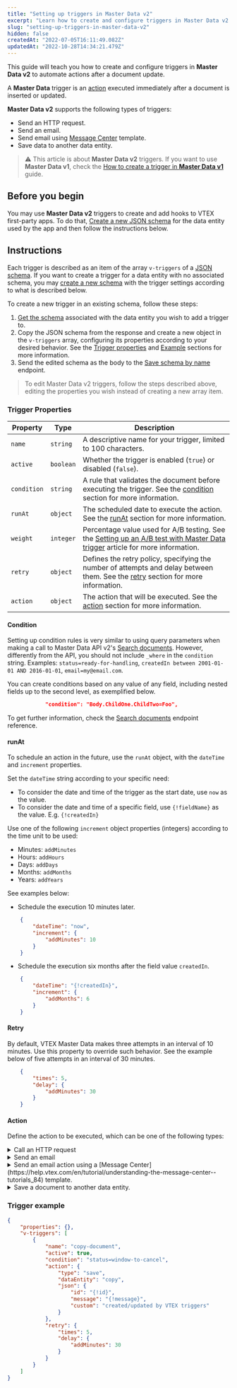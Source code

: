 ```yaml
---
title: "Setting up triggers in Master Data v2"
excerpt: "Learn how to create and configure triggers in Master Data v2 to automate actions after a document update."
slug: "setting-up-triggers-in-master-data-v2"
hidden: false
createdAt: "2022-07-05T16:11:49.082Z"
updatedAt: "2022-10-28T14:34:21.479Z"
---
```


This guide will teach you how to create and configure triggers in **Master Data v2** to automate actions after a document update. 

A **Master Data** trigger is an [action](#action) executed immediately after a document is inserted or updated.

**Master Data v2** supports the following types of triggers:

- Send an HTTP request.
- Send an email.
- Send email using [Message Center](https://help.vtex.com/en/tutorial/understanding-the-message-center--tutorials_84) template.
- Save data to another data entity.

> ⚠️ This article is about **Master Data v2** triggers. If you want to use **Master Data v1**, check the [How to create a trigger in **Master Data v1**](https://help.vtex.com/en/tutorial/creating-trigger-in-master-data--tutorials_1270) guide.

## Before you begin

You may use **Master Data v2** triggers to create and add hooks to VTEX first-party apps. To do that, [Create a new JSON schema](https://developers.vtex.com/docs/api-reference/master-data-api-v2#put-/api/dataentities/-dataEntityName-/schemas/-schemaName-) for the data entity used by the app and then follow the instructions below.

## Instructions

Each trigger is described as an item of the array `v-triggers` of a [JSON schema](https://developers.vtex.com/vtex-rest-api/docs/master-data-schema-lifecycle). If you want to create a trigger for a data entity with no associated schema, you may [create a new schema](https://developers.vtex.com/docs/api-reference/master-data-api-v2#put-/api/dataentities/-dataEntityName-/schemas/-schemaName-) with the trigger settings according to what is described below. 

To create a new trigger in an existing schema, follow these steps:

1. [Get the schema](https://developers.vtex.com/docs/api-reference/master-data-api-v2#get-/api/dataentities/-dataEntityName-/schemas/-schemaName-) associated with the data entity you wish to add a trigger to.
2. Copy the JSON schema from the response and create a new object in the `v-triggers` array, configuring its properties according to your desired behavior. See the [Trigger properties](#trigger-properties) and [Example](#trigger-example) sections for more information.
3. Send the edited schema as the body to the [Save schema by name](https://developers.vtex.com/docs/api-reference/master-data-api-v2#put-/api/dataentities/-dataEntityName-/schemas/-schemaName-) endpoint.

> To edit Master Data v2 triggers, follow the steps described above, editing the properties you wish instead of creating a new array item.

### Trigger Properties

| Property | Type | Description |
| - | - | - |
| `name` |`string`| A descriptive name for your trigger, limited to 100 characters. |
| `active` | `boolean`| Whether the trigger is enabled (`true`) or disabled (`false`). |
| `condition` | `string` | A rule that validates the document before executing the trigger. See the [condition](#condition) section for more information. |
| `runAt` | `object` | The scheduled date to execute the action. See the [runAt](#runat) section for more information. |
| `weight` |`integer` | Percentage value used for A/B testing. See the [Setting up an A/B test with Master Data trigger](https://help.vtex.com/en/tutorial/setting-up-a-b-test--4xFzBMHYty6gmEosWGWMC0) article for more information. |
| `retry` | `object` | Defines the retry policy, specifying the number of attempts and delay between them. See the [retry](#retry) section for more information. |
| `action` | `object` | The action that will be executed. See the [action](#action) section for more information. |

#### Condition

Setting up condition rules is very similar to using query parameters when making a call to Master Data API v2's [Search documents](https://developers.vtex.com/docs/api-reference/master-data-api-v2#get-/api/dataentities/-dataEntityName-/search). However, differently from the API, you should not include `_where` in the `condition` string. Examples: `status=ready-for-handling`, `createdIn between 2001-01-01 AND 2016-01-01`, `email=my@email.com`.

You can create conditions based on any value of any field, including nested fields up to the second level, as exemplified below.

```json
            "condition": "Body.ChildOne.ChildTwo=Foo",
```

To get further information, check the [Search documents](https://developers.vtex.com/docs/api-reference/master-data-api-v2#get-/api/dataentities/-dataEntityName-/search) endpoint reference.

#### runAt

To schedule an action in the future, use the `runAt` object, with the `dateTime` and `increment` properties.

Set the `dateTime` string according to your specific need:

- To consider the date and time of the trigger as the start date, use `now` as the value.
- To consider the date and time of a specific field, use `{!fieldName}` as the value. E.g. `{!createdIn}`

Use one of the following `increment` object properties (integers) according to the time unit to be used:

- Minutes: `addMinutes`
- Hours: `addHours`
- Days: `addDays`
- Months: `addMonths`
- Years: `addYears`

See examples below:

- Schedule the execution 10 minutes later.

```json
    {
    	"dateTime": "now",
    	"increment": {
    		"addMinutes": 10
    	}
    }
```

- Schedule the execution six months after the field value `createdIn`.

```json
    {
    	"dateTime": "{!createdIn}",
    	"increment": {
    		"addMonths": 6
    	}
    }
```

#### Retry

By default, VTEX Master Data makes three attempts in an interval of 10 minutes. Use this property to override such behavior. See the example below of five attempts in an interval of 30 minutes.

```json
    {
    	"times": 5,
    	"delay": {
    		"addMinutes": 30
    	}
    }
```

#### Action

Define the action to be executed, which can be one of the following types:  

<details>
<summary>Call an HTTP request</summary>

```json
    {
    	"type": "http",
    	"uri": "http://mydomain.com/api/test",
    	"method": "POST",
    	"headers": {
    		"content-type": "application/json"
    	},
    	"body": {
    		"id": "{!id}",
    		"test": "TestValue",
    		"count": 25
    	}
    }
```

</details>

<details>
<summary>Send an email</summary>
    
```json
{
    "type": "email",
    "provider": "default",
    "subject": "My email with VTEX Master Data",
    "to": [
        "{!email}",
        "test@email.com"
    ],
    "bcc": [
        "myemail@test.com"
    ],
    "replyTo": "noreply@company.com",
    "body": "My email with document {!id}."
}
```

</details>

<details>
<summary>Send an email action using a [Message Center](https://help.vtex.com/en/tutorial/understanding-the-message-center--tutorials_84) template.</summary>

```json
    {
        "type": "t-email",
        "template": "template-name",
        "provider": "default",
        "subject": "My template email with VTEX Master Data",
        "to": [
            "{!email}",
            "test@email.com"
        ],
        "bcc": [
            "myemail@test.com"
        ],
        "replyTo": "noreply@company.com",
         "body": {
                        "firstName": "{firstName}",
                        "email": "{email}",
                        "id": "{!id}",
                        "clientName": "{!clientProfileData.firstName} {!clientProfileData.lastName}",
                        "ownerListName": "{!customData.customApps[0].fields.ownerListName}",
                        "ownerListEmail": "{!customData.customApps[0].fields.ownerListEmail}",
                        "items": "{!items}",
                        "openTextField": "{!openTextField.value}"
                    }
    }
```

</details>

<details>
<summary>Save a document to another data entity.</summary>
    
```json
    {
    	"type": "save",
    	"dataEntity": "copy",
    	"json": {
    		"id": "{!id}",
    		"message": "{!message}",
    		"custom": "created/updated by VTEX Master Data triggers"
    	}
    }
```

</details>

### Trigger example

```json
{
    "properties": {},
    "v-triggers": [
        {
            "name": "copy-document",
            "active": true,
            "condition": "status=window-to-cancel",
            "action": {
                "type": "save",
                "dataEntity": "copy",
                "json": {
                    "id": "{!id}",
                    "message": "{!message}",
                    "custom": "created/updated by VTEX triggers"
                }
            },
            "retry": {
                "times": 5,
                "delay": {
                    "addMinutes": 30
                }
            }
        }
    ]
}
```
